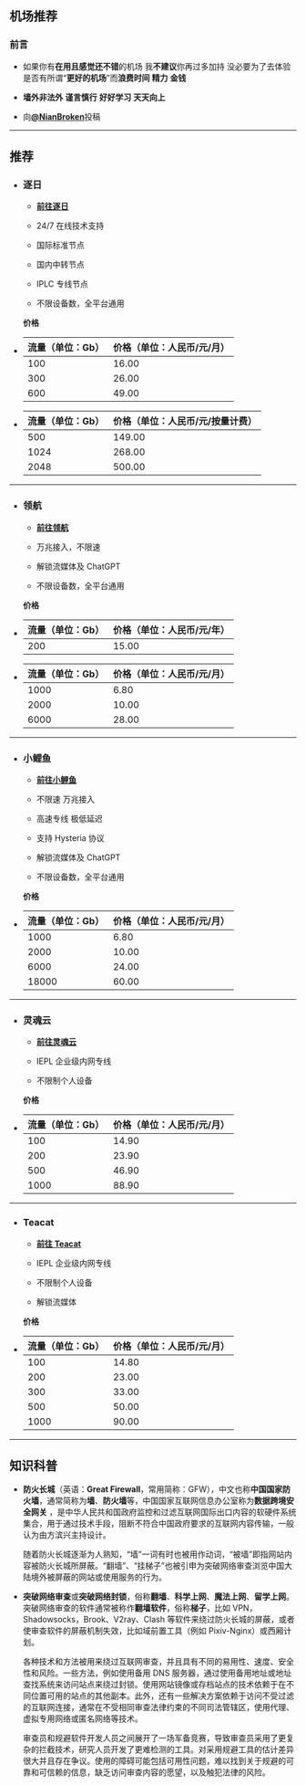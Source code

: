 ## 机场推荐

### 前言

- 如果你有**在用且感觉还不错**的机场 我**不建议**你再过多加持 没必要为了去体验是否有所谓“**更好的机场**”而**浪费时间** **精力** **金钱**

- **墙外非法外** **谨言慎行** **好好学习** **天天向上**

- 向[**@NianBroken**](https://t.me/Nianbroken)投稿

---

## 推荐

- ### **逐日**

  - [**前往逐日**](https://zhuri.link/auth/register?code=NianBroken)

  - 24/7 在线技术支持

  - 国际标准节点

  - 国内中转节点

  - IPLC 专线节点

  - 不限设备数，全平台通用

  **价格**

- | 流量（单位：Gb） | 价格（单位：人民币/元/月） |
  | ---------------- | -------------------------- |
  | 100              | 16.00                      |
  | 300              | 26.00                      |
  | 600              | 49.00                      |
- | 流量（单位：Gb） | 价格（单位：人民币/元/按量计费） |
  | ---------------- | -------------------------------- |
  | 500              | 149.00                           |
  | 1024             | 268.00                           |
  | 2048             | 500.00                           |

---

- ### **领航**

  - [**前往领航**](https://www.lingh.cfd/#/register?code=GVfn7NeZ)

  - 万兆接入，不限速

  - 解锁流媒体及 ChatGPT

  - 不限设备数，全平台通用

  **价格**

- | 流量（单位：Gb） | 价格（单位：人民币/元/年） |
  | ---------------- | -------------------------- |
  | 200              | 15.00                      |
- | 流量（单位：Gb） | 价格（单位：人民币/元/月） |
  | ---------------- | -------------------------- |
  | 1000             | 6.80                       |
  | 2000             | 10.00                      |
  | 6000             | 28.00                      |

---

- ### **小鲤鱼**

  - [**前往小鲤鱼**](https://www.xiaoliyu.me/#/register?code=3bM4xvs3)

  - 不限速 万兆接入

  - 高速专线 极低延迟

  - 支持 Hysteria 协议

  - 解锁流媒体及 ChatGPT

  - 不限设备数，全平台通用

  **价格**

- | 流量（单位：Gb） | 价格（单位：人民币/元/月） |
  | ---------------- | -------------------------- |
  | 1000             | 6.80                       |
  | 2000             | 10.00                      |
  | 6000             | 24.00                      |
  | 18000            | 60.00                      |

---

- ### **灵魂云**

  - [**前往灵魂云**](https://www.linghun5.com/#/register?code=NianBroken)

  - IEPL 企业级内网专线

  - 不限制个人设备

  **价格**

- | 流量（单位：Gb） | 价格（单位：人民币/元/月） |
  | ---------------- | -------------------------- |
  | 100              | 14.90                      |
  | 200              | 23.90                      |
  | 500              | 46.90                      |
  | 1000             | 88.90                      |

---

- ### **Teacat**

  - [**前往 Teacat**](https://teacat2.com/#/register?code=NianBroken)

  - IEPL 企业级内网专线

  - 不限制个人设备

  - 解锁流媒体

  **价格**

- | 流量（单位：Gb） | 价格（单位：人民币/元/月） |
  | ---------------- | -------------------------- |
  | 100              | 14.80                      |
  | 200              | 23.00                      |
  | 300              | 33.00                      |
  | 500              | 50.00                      |
  | 1000             | 90.00                      |

---

## 知识科普

- **防火长城**（英语：**Great Firewall**，常用简称：GFW），中文也称**中国国家防火墙**，通常简称为**墙**、**防火墙**等，中国国家互联网信息办公室称为**数据跨境安全网关** ，是中华人民共和国政府监控和过滤互联网国际出口内容的软硬件系统集合，用于通过技术手段，阻断不符合中国政府要求的互联网内容传输，一般认为由方滨兴主持设计。

  随着防火长城逐渐为人熟知，“墙”一词有时也被用作动词，“被墙”即指网站内容被防火长城所屏蔽。“翻墙”、“挂梯子”也被引申为突破网络审查浏览中国大陆境外被屏蔽的网站或使用服务的行为。

- **突破网络审查**或**突破网络封锁**，俗称**翻墙**、**科学上网**、**魔法上网**、**留学上网**。突破网络审查的软件通常被称作**翻墙软件**，俗称**梯子**，比如 VPN，Shadowsocks，Brook、V2ray、Clash 等软件来绕过防火长城的屏蔽，或者使审查软件的屏蔽机制失效，比如域前置工具（例如 Pixiv-Nginx）或西厢计划。

  各种技术和方法被用来绕过互联网审查，并且具有不同的易用性、速度、安全性和风险。一些方法，例如使用备用 DNS 服务器，通过使用备用地址或地址查找系统来访问站点来绕过封锁。使用网站镜像或存档站点的技术依赖于在不同位置可用的站点的其他副本。此外，还有一些解决方案依赖于访问不受过滤的互联网连接，通常在不受相同审查法律约束的不同司法管辖区，使用代理、虚拟专用网络或匿名网络等技术。

  审查员和规避软件开发人员之间展开了一场军备竞赛，导致审查员采用了更复杂的拦截技术，研究人员开发了更难检测的工具。对采用规避工具的估计差异很大并且存在争议。使用的障碍可能包括可用性问题，难以找到关于规避的可靠和可信赖的信息，缺乏访问审查内容的愿望，以及触犯法律的风险。
